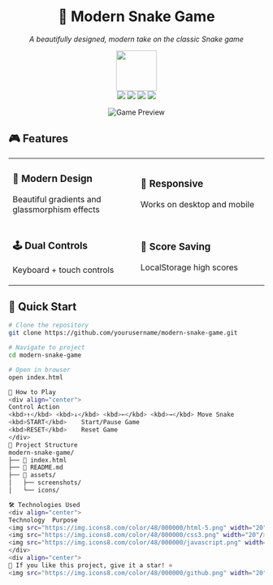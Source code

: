 <h1 align="center">
  🐍 Modern Snake Game 
</h1>

<p align="center">
  <i>A beautifully designed, modern take on the classic Snake game</i>
</p>

<p align="center">
  <img src="https://img.icons8.com/color/96/000000/snake.png" width="80" height="80"/>
  <br/>
  <img src="https://img.shields.io/badge/HTML5-E34F26?style=for-the-badge&logo=html5&logoColor=white" />
  <img src="https://img.shields.io/badge/CSS3-1572B6?style=for-the-badge&logo=css3&logoColor=white" />
  <img src="https://img.shields.io/badge/JavaScript-F7DF1E?style=for-the-badge&logo=javascript&logoColor=black" />
  <img src="https://img.shields.io/badge/Game-Snake-green?style=for-the-badge" />
</p>

<div align="center">

![Game Preview](https://via.placeholder.com/800x450/1a1a2e/00dbde?text=Modern+Snake+Game+Preview)

</div>

## 🎮 Features

<table>
  <tr>
    <td width="50%">
      <h3>🎨 Modern Design</h3>
      <p>Beautiful gradients and glassmorphism effects</p>
    </td>
    <td width="50%">
      <h3>📱 Responsive</h3>
      <p>Works on desktop and mobile</p>
    </td>
  </tr>
  <tr>
    <td>
      <h3>🕹️ Dual Controls</h3>
      <p>Keyboard + touch controls</p>
    </td>
    <td>
      <h3>💾 Score Saving</h3>
      <p>LocalStorage high scores</p>
    </td>
  </tr>
</table>

## 🚀 Quick Start

```bash
# Clone the repository
git clone https://github.com/yourusername/modern-snake-game.git

# Navigate to project
cd modern-snake-game

# Open in browser
open index.html

🎯 How to Play
<div align="center">
Control	Action
<kbd>↑</kbd> <kbd>↓</kbd> <kbd>←</kbd> <kbd>→</kbd>	Move Snake
<kbd>START</kbd>	Start/Pause Game
<kbd>RESET</kbd>	Reset Game
</div>
📁 Project Structure
modern-snake-game/
├── 🐍 index.html
├── 📖 README.md
├── 🎨 assets/
│   ├── screenshots/
│   └── icons/

🛠️ Technologies Used
<div align="center">
Technology	Purpose
<img src="https://img.icons8.com/color/48/000000/html-5.png" width="20"/> HTML5 Canvas	Game Rendering
<img src="https://img.icons8.com/color/48/000000/css3.png" width="20"/> CSS3	Styling & Animations
<img src="https://img.icons8.com/color/48/000000/javascript.png" width="20"/> JavaScript	Game Logic
</div>
<div align="center">
🌟 If you like this project, give it a star! ⭐
<img src="https://img.icons8.com/color/48/000000/github.png" width="20"/> **Enjoy playing!**</div><style> .center { display: block; margin-left: auto; margin-right: auto; width: 50%; } </style>
